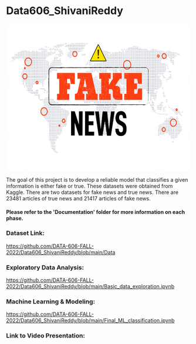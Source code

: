# Data606_ShivaniReddy

<img src="Images/fake-news.webp" width="900" height="400">

The goal of this project is to develop a reliable model that classifies a given information is either fake or true. These datasets were obtained from Kaggle. There are two datasets for fake news and true news. There are 23481 articles of true news and 21417 articles of fake news.

#### Please refer to the 'Documentation' folder for more information on each phase.

### Dataset Link:
https://github.com/DATA-606-FALL-2022/Data606_ShivaniReddy/blob/main/Data

### Exploratory Data Analysis:
https://github.com/DATA-606-FALL-2022/Data606_ShivaniReddy/blob/main/Basic_data_exploration.ipynb

### Machine Learning & Modeling:
https://github.com/DATA-606-FALL-2022/Data606_ShivaniReddy/blob/main/Final_ML_classification.ipynb

### Link to Video Presentation:



